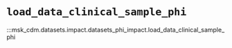 # `load_data_clinical_sample_phi`

:::msk_cdm.datasets.impact.datasets_phi_impact.load_data_clinical_sample_phi
